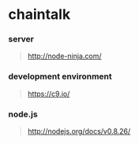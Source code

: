 chaintalk
=========


### server 
> http://node-ninja.com/

### development environment
> https://c9.io/

### node.js
> http://nodejs.org/docs/v0.8.26/  
